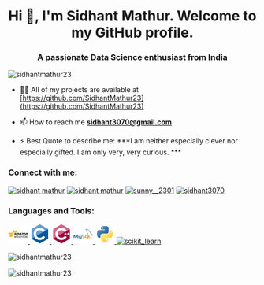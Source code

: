 <h1 align="center">Hi 👋, I'm Sidhant Mathur. Welcome to my GitHub profile.</h1>
<h3 align="center">A passionate Data Science enthusiast from India</h3>

<p align="left"> <img src="https://komarev.com/ghpvc/?username=sidhantmathur23&label=Profile%20views&color=0e75b6&style=flat" alt="sidhantmathur23" /> </p>

- 👨‍💻 All of my projects are available at [https://github.com/SidhantMathur23](https://github.com/SidhantMathur23)

- 📫 How to reach me **sidhant3070@gmail.com**

- ⚡ Best Quote to describe me: ***I am neither especially clever nor especially gifted. I am only very, very curious. ***

<h3 align="left">Connect with me:</h3>
<p align="left">
<a href="https://linkedin.com/in/sidhant mathur" target="blank"><img align="center" src="https://raw.githubusercontent.com/rahuldkjain/github-profile-readme-generator/master/src/images/icons/Social/linked-in-alt.svg" alt="sidhant mathur" height="30" width="40" /></a>
<a href="https://fb.com/sidhant mathur" target="blank"><img align="center" src="https://raw.githubusercontent.com/rahuldkjain/github-profile-readme-generator/master/src/images/icons/Social/facebook.svg" alt="sidhant mathur" height="30" width="40" /></a>
<a href="https://instagram.com/sunny__2301" target="blank"><img align="center" src="https://raw.githubusercontent.com/rahuldkjain/github-profile-readme-generator/master/src/images/icons/Social/instagram.svg" alt="sunny__2301" height="30" width="40" /></a>
<a href="https://www.hackerrank.com/sidhant3070" target="blank"><img align="center" src="https://raw.githubusercontent.com/rahuldkjain/github-profile-readme-generator/master/src/images/icons/Social/hackerrank.svg" alt="sidhant3070" height="30" width="40" /></a>
</p>

<h3 align="left">Languages and Tools:</h3>
<p align="left"> <a href="https://aws.amazon.com" target="_blank"> <img src="https://raw.githubusercontent.com/devicons/devicon/master/icons/amazonwebservices/amazonwebservices-original-wordmark.svg" alt="aws" width="40" height="40"/> </a> <a href="https://www.cprogramming.com/" target="_blank"> <img src="https://raw.githubusercontent.com/devicons/devicon/master/icons/c/c-original.svg" alt="c" width="40" height="40"/> </a> <a href="https://www.w3schools.com/cpp/" target="_blank"> <img src="https://raw.githubusercontent.com/devicons/devicon/master/icons/cplusplus/cplusplus-original.svg" alt="cplusplus" width="40" height="40"/> </a> <a href="https://www.mysql.com/" target="_blank"> <img src="https://raw.githubusercontent.com/devicons/devicon/master/icons/mysql/mysql-original-wordmark.svg" alt="mysql" width="40" height="40"/> </a> <a href="https://www.python.org" target="_blank"> <img src="https://raw.githubusercontent.com/devicons/devicon/master/icons/python/python-original.svg" alt="python" width="40" height="40"/> </a> <a href="https://scikit-learn.org/" target="_blank"> <img src="https://upload.wikimedia.org/wikipedia/commons/0/05/Scikit_learn_logo_small.svg" alt="scikit_learn" width="40" height="40"/> </a> </p>

<p><img align="center" src="https://github-readme-stats.vercel.app/api/top-langs?username=sidhantmathur23&show_icons=true&locale=en&layout=compact" alt="sidhantmathur23" /></p>

<p><img align="center" src="https://github-readme-streak-stats.herokuapp.com/?user=sidhantmathur23&" alt="sidhantmathur23" /></p>
